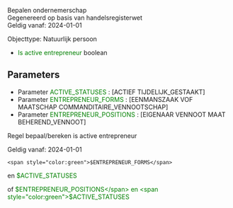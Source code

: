 Bepalen ondernemerschap \
Gegenereerd op basis van handelsregisterwet \
Geldig vanaf: 2024-01-01

Objecttype: Natuurlijk persoon
- <span style="color:green">Is active entrepreneur</span> boolean

## Parameters ##
- Parameter <span style="color:green">ACTIVE_STATUSES</span> : [ACTIEF TIJDELIJK_GESTAAKT]
- Parameter <span style="color:green">ENTREPRENEUR_FORMS</span> : [EENMANSZAAK VOF MAATSCHAP COMMANDITAIRE_VENNOOTSCHAP]
- Parameter <span style="color:green">ENTREPRENEUR_POSITIONS</span> : [EIGENAAR VENNOOT MAAT BEHEREND_VENNOOT]


Regel bepaal/bereken is active entrepreneur

Geldig vanaf: 2024-01-01


	<span style="color:green">$ENTREPRENEUR_FORMS</span>
 en <span style="color:green">$ACTIVE_STATUSES</span>

 of <span style="color:green">$ENTREPRENEUR_POSITIONS</span>
 en <span style="color:green">$ACTIVE_STATUSES</span>

